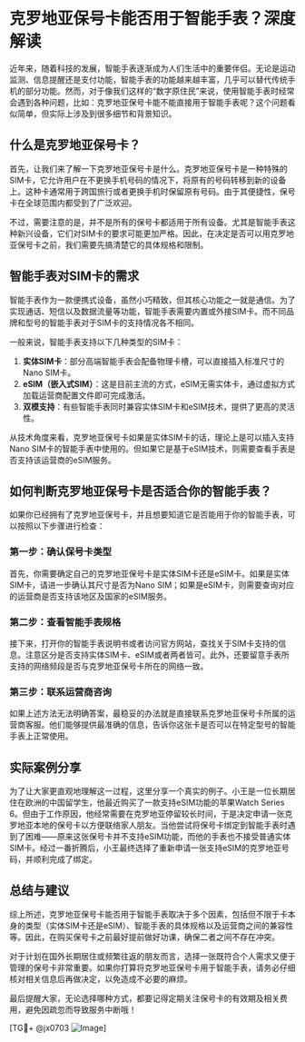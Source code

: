 # 克罗地亚保号卡能否用于智能手表？深度解读

近年来，随着科技的发展，智能手表逐渐成为人们生活中的重要伴侣。无论是运动监测、信息提醒还是支付功能，智能手表的功能越来越丰富，几乎可以替代传统手机的部分功能。然而，对于像我们这样的“数字原住民”来说，使用智能手表时经常会遇到各种问题，比如：克罗地亚保号卡能不能直接用于智能手表呢？这个问题看似简单，但实际上涉及到很多细节和背景知识。

## 什么是克罗地亚保号卡？

首先，让我们来了解一下克罗地亚保号卡是什么。克罗地亚保号卡是一种特殊的SIM卡，它允许用户在不更换手机号码的情况下，将原有的号码转移到新的设备上。这种卡通常用于跨国旅行或者更换手机时保留原有号码。由于其便捷性，保号卡在全球范围内都受到了广泛欢迎。

不过，需要注意的是，并不是所有的保号卡都适用于所有设备。尤其是智能手表这种新兴设备，它们对SIM卡的要求可能更加严格。因此，在决定是否可以用克罗地亚保号卡之前，我们需要先搞清楚它的具体规格和限制。

## 智能手表对SIM卡的需求

智能手表作为一款便携式设备，虽然小巧精致，但其核心功能之一就是通信。为了实现通话、短信以及数据流量等功能，智能手表需要内置或外接SIM卡。而不同品牌和型号的智能手表对于SIM卡的支持情况各不相同。

一般来说，智能手表支持以下几种类型的SIM卡：

1. **实体SIM卡**：部分高端智能手表会配备物理卡槽，可以直接插入标准尺寸的Nano SIM卡。
2. **eSIM（嵌入式SIM）**：这是目前主流的方式，eSIM无需实体卡，通过虚拟方式加载运营商配置文件即可完成激活。
3. **双模支持**：有些智能手表同时兼容实体SIM卡和eSIM技术，提供了更高的灵活性。

从技术角度来看，克罗地亚保号卡如果是实体SIM卡的话，理论上是可以插入支持Nano SIM卡的智能手表中使用的。但如果它是基于eSIM技术，则需要查看手表是否支持该运营商的eSIM服务。

## 如何判断克罗地亚保号卡是否适合你的智能手表？

如果你已经拥有了克罗地亚保号卡，并且想要知道它是否能用于你的智能手表，可以按照以下步骤进行检查：

### 第一步：确认保号卡类型
首先，你需要确定自己的克罗地亚保号卡是实体SIM卡还是eSIM卡。如果是实体SIM卡，请进一步确认其尺寸是否为Nano SIM；如果是eSIM卡，则需要查询对应的运营商是否支持该地区及国家的eSIM服务。

### 第二步：查看智能手表规格
接下来，打开你的智能手表说明书或者访问官方网站，查找关于SIM卡支持的信息。注意区分是否支持实体SIM卡、eSIM或者两者皆可。此外，还要留意手表所支持的网络频段是否与克罗地亚保号卡所在的网络一致。

### 第三步：联系运营商咨询
如果上述方法无法明确答案，最稳妥的办法就是直接联系克罗地亚保号卡所属的运营商客服。他们能够提供最准确的信息，告诉你这张卡是否可以在特定型号的智能手表上正常使用。

## 实际案例分享

为了让大家更直观地理解这一过程，这里分享一个真实的例子。小王是一位长期居住在欧洲的中国留学生，他最近购买了一款支持eSIM功能的苹果Watch Series 6。但由于工作原因，他经常需要在克罗地亚停留较长时间，于是决定申请一张克罗地亚本地的保号卡以方便联络家人朋友。当他尝试将保号卡绑定到智能手表时遇到了困难——原来这张保号卡并不支持eSIM功能，而他的手表也不接受普通实体SIM卡。经过一番折腾后，小王最终选择了重新申请一张支持eSIM的克罗地亚号码，并顺利完成了绑定。

## 总结与建议

综上所述，克罗地亚保号卡能否用于智能手表取决于多个因素，包括但不限于卡本身的类型（实体SIM卡还是eSIM）、智能手表的具体规格以及运营商之间的兼容性等。因此，在购买保号卡之前最好提前做好功课，确保二者之间不存在冲突。

对于计划在国外长期居住或频繁往返的朋友而言，选择一张既符合个人需求又便于管理的保号卡非常重要。如果你打算将克罗地亚保号卡用于智能手表，请务必仔细核对相关信息后再做决定，以免造成不必要的麻烦。

最后提醒大家，无论选择哪种方式，都要记得定期关注保号卡的有效期及相关费用，避免因疏忽而导致服务中断哦！

[TG💪+ @jx0703 ![Image](https://github.com/user-attachments/assets/dbca1d08-cadb-493c-b0ec-ad6f7a83f270)]